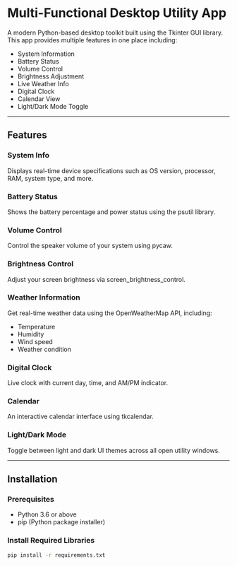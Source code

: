 #  Multi-Functional Desktop Utility App

A modern Python-based desktop toolkit built using the Tkinter GUI library. This app provides multiple features in one place including:

- System Information
- Battery Status
- Volume Control
- Brightness Adjustment
- Live Weather Info
- Digital Clock
- Calendar View
- Light/Dark Mode Toggle

---

##  Features

###  System Info
Displays real-time device specifications such as OS version, processor, RAM, system type, and more.

### Battery Status
Shows the battery percentage and power status using the psutil library.

###  Volume Control
Control the speaker volume of your system using pycaw.

###  Brightness Control
Adjust your screen brightness via screen_brightness_control.

###  Weather Information
Get real-time weather data using the OpenWeatherMap API, including:
- Temperature
- Humidity
- Wind speed
- Weather condition

###  Digital Clock
Live clock with current day, time, and AM/PM indicator.

###  Calendar
An interactive calendar interface using tkcalendar.

###  Light/Dark Mode
Toggle between light and dark UI themes across all open utility windows.

---

## Installation

### Prerequisites

- Python 3.6 or above
- pip (Python package installer)

### Install Required Libraries

```bash
pip install -r requirements.txt
